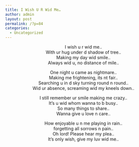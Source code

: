 ```yaml
---
title: I Wish U R Wid Me…
author: admin
layout: post
permalink: /?p=84
categories:
  - Uncategorized
---
```

<p style="text-align: center;">
  I wish u r wid me..<br /> With ur hug under d shadow of tree..<br /> Making my day wid smile..<br /> Always wid u, no distance of mile..
</p>

<p style="text-align: center;">
  One night u came as nightmare..<br /> Making me frightening, its nt fair..<br /> Searching u in d sky turning round n round..<br /> Wid ur absence, screaming wid my kneels down..
</p>

<p style="text-align: center;">
  I still remember ur smile making me crazy..<br /> It’s u wid whom wanna to b busy..<br /> So many things to share..<br /> Wanna give u love n care..
</p>

<p style="text-align: center;">
  How enjoyable u n me playing in rain..<br /> forgetting all sorrows n pain..<br /> Oh lord! Please hear my plea..<br /> It’s only wish, give my luv wid me..
</p>